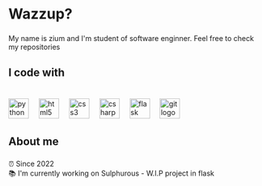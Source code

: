 <h1 align="left">Wazzup?</h1>

###

<p align="left">My name is zium and I'm student of software enginner. Feel free to check my repositories</p>

###

<h2 align="left">I code with</h2>

###

<br clear="both">

<div align="left">
  <img src="https://simpleicons.org/icons/python.svg" height="40" alt="python logo"/>
  <img width="12" />
  <img src="https://simpleicons.org/icons/html5.svg" height="40" alt="html5 logo"/>
  <img width="12" />
  <img src="https://simpleicons.org/icons/css3.svg" height="40" alt="css3 logo"/>
  <img width="12" />
  <img src="https://simpleicons.org/icons/csharp.svg" height="40" alt="csharp logo"/>
  <img width="12" />
  <img src="https://simpleicons.org/icons/flask.svg" height="40" alt="flask logo"/>
  <img width="12" />
  <img src="https://simpleicons.org/icons/git.svg" height="40" alt="git logo"/>
</div>

###

<h2 align="left">About me</h2>

###

<p align="left">⏰ Since 2022<br>📚 I'm currently working on Sulphurous - W.I.P project in flask</p>

###
